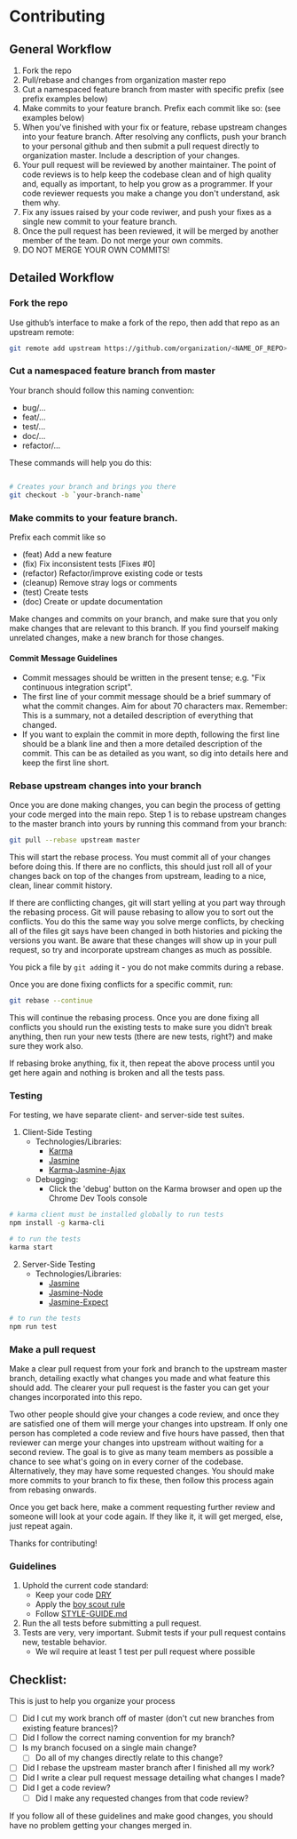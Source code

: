 # Contributing

## General Workflow

1. Fork the repo
1. Pull/rebase and changes from organization master repo
1. Cut a namespaced feature branch from master with specific prefix (see prefix examples below)
1. Make commits to your feature branch. Prefix each commit like so: (see examples below)
1. When you've finished with your fix or feature, rebase upstream changes into your feature branch. After resolving any conflicts, push your branch to your personal github and then submit a pull request directly to organization master. Include a description of your changes.
1. Your pull request will be reviewed by another maintainer. The point of code reviews is to help keep the codebase clean and of high quality and, equally as important, to help you grow as a programmer. If your code reviewer requests you make a change you don't understand, ask them why.
1. Fix any issues raised by your code reviwer, and push your fixes as a single new commit to your feature branch.
1. Once the pull request has been reviewed, it will be merged by another member of the team. Do not merge your own commits.
1. DO NOT MERGE YOUR OWN COMMITS!

## Detailed Workflow

### Fork the repo

Use github’s interface to make a fork of the repo, then add that repo as an upstream remote:

```bash
git remote add upstream https://github.com/organization/<NAME_OF_REPO>.git
```

### Cut a namespaced feature branch from master

Your branch should follow this naming convention:
  - bug/...
  - feat/...
  - test/...
  - doc/...
  - refactor/...

These commands will help you do this:

```bash

# Creates your branch and brings you there
git checkout -b `your-branch-name`
```

### Make commits to your feature branch. 

Prefix each commit like so
  - (feat) Add a new feature
  - (fix) Fix inconsistent tests [Fixes #0]
  - (refactor) Refactor/improve existing code or tests
  - (cleanup) Remove stray logs or comments
  - (test) Create tests
  - (doc) Create or update documentation

Make changes and commits on your branch, and make sure that you
only make changes that are relevant to this branch. If you find
yourself making unrelated changes, make a new branch for those
changes.

#### Commit Message Guidelines

- Commit messages should be written in the present tense; e.g. "Fix continuous integration script".
- The first line of your commit message should be a brief summary of what the commit changes. Aim for about 70 characters max. Remember: This is a summary, not a detailed description of everything that changed.
- If you want to explain the commit in more depth, following the first line should be a blank line and then a more detailed description of the commit. This can be as detailed as you want, so dig into details here and keep the first line short.

### Rebase upstream changes into your branch

Once you are done making changes, you can begin the process of getting
your code merged into the main repo. Step 1 is to rebase upstream
changes to the master branch into yours by running this command
from your branch:

```bash
git pull --rebase upstream master
```

This will start the rebase process. You must commit all of your changes
before doing this. If there are no conflicts, this should just roll all
of your changes back on top of the changes from upstream, leading to a
nice, clean, linear commit history.

If there are conflicting changes, git will start yelling at you part way
through the rebasing process. Git will pause rebasing to allow you to sort
out the conflicts. You do this the same way you solve merge conflicts,
by checking all of the files git says have been changed in both histories
and picking the versions you want. Be aware that these changes will show
up in your pull request, so try and incorporate upstream changes as much
as possible.

You pick a file by `git add`ing it - you do not make commits during a
rebase.

Once you are done fixing conflicts for a specific commit, run:

```bash
git rebase --continue
```

This will continue the rebasing process. Once you are done fixing all
conflicts you should run the existing tests to make sure you didn’t break
anything, then run your new tests (there are new tests, right?) and
make sure they work also.

If rebasing broke anything, fix it, then repeat the above process until
you get here again and nothing is broken and all the tests pass.

### Testing

For testing, we have separate client- and server-side test suites. 

1. Client-Side Testing
    - Technologies/Libraries:
      - [Karma](https://karma-runner.github.io/1.0/index.html)
      - [Jasmine](https://jasmine.github.io/)
      - [Karma-Jasmine-Ajax](https://www.npmjs.com/package/karma-jasmine-ajax)
    - Debugging:
      - Click the 'debug' button on the Karma browser and open up the Chrome Dev Tools console

```bash
# karma client must be installed globally to run tests
npm install -g karma-cli
```

```bash
# to run the tests
karma start
```

2. Server-Side Testing
    - Technologies/Libraries:
      - [Jasmine](https://jasmine.github.io/)
      - [Jasmine-Node](https://jasmine.github.io/2.0/node.html)
      - [Jasmine-Expect](https://www.npmjs.com/package/jasmine-expect)

```bash
# to run the tests
npm run test
```

### Make a pull request

Make a clear pull request from your fork and branch to the upstream master
branch, detailing exactly what changes you made and what feature this
should add. The clearer your pull request is the faster you can get
your changes incorporated into this repo.

Two other people should give your changes a code review, and once they 
are satisfied one of them will merge your changes into upstream. If only one 
person has completed a code review and five hours have passed, then that reviewer 
can merge your changes into upstream without waiting for a second review. The goal 
is to give as many team members as possible a chance to see what's going on in 
every corner of the codebase. Alternatively, they may have some requested 
changes. You should make more commits to your branch to fix these, then follow this 
process again from rebasing onwards.

Once you get back here, make a comment requesting further review and
someone will look at your code again. If they like it, it will get merged,
else, just repeat again.

Thanks for contributing!

### Guidelines

1. Uphold the current code standard:
    - Keep your code [DRY](https://en.wikipedia.org/wiki/Don%27t_repeat_yourself)
    - Apply the [boy scout rule](http://programmer.97things.oreilly.com/wiki/index.php/The_Boy_Scout_Rule)  
    - Follow [STYLE-GUIDE.md](_STYLE-GUIDE.md)
1. Run the all tests before submitting a pull request.
1. Tests are very, very important. Submit tests if your pull request contains
   new, testable behavior.
   - We wil require at least 1 test per pull request where possible

## Checklist:

This is just to help you organize your process

- [ ] Did I cut my work branch off of master (don't cut new branches from existing feature brances)?
- [ ] Did I follow the correct naming convention for my branch?
- [ ] Is my branch focused on a single main change?
  - [ ] Do all of my changes directly relate to this change?
- [ ] Did I rebase the upstream master branch after I finished all my
  work?
- [ ] Did I write a clear pull request message detailing what changes I made?
- [ ] Did I get a code review?
  - [ ] Did I make any requested changes from that code review?

If you follow all of these guidelines and make good changes, you should have
no problem getting your changes merged in.


<!-- Links -->
[curriculum workflow diagram]: http://i.imgur.com/p0e4tQK.png
[Git Flow]: http://nvie.com/posts/a-successful-git-branching-model/
[GitHub Flow]: http://scottchacon.com/2011/08/31/github-flow.html
[Squash]: http://gitready.com/advanced/2009/02/10/squashing-commits-with-rebase.html
